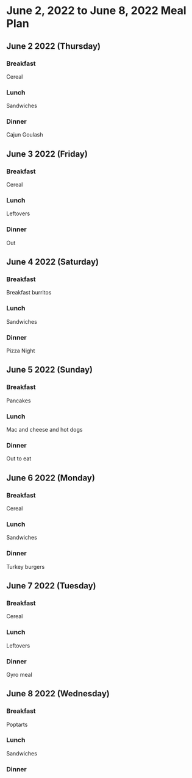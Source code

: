 
# June 2, 2022 to June 8, 2022 Meal Plan

## June 2 2022 (Thursday)

### Breakfast

Cereal

### Lunch

Sandwiches

### Dinner

Cajun Goulash

## June 3 2022 (Friday)

### Breakfast

Cereal

### Lunch

Leftovers

### Dinner

Out

## June 4 2022 (Saturday)

### Breakfast

Breakfast burritos

### Lunch

Sandwiches

### Dinner

Pizza Night

## June 5 2022 (Sunday)

### Breakfast

Pancakes

### Lunch

Mac and cheese and hot dogs

### Dinner

Out to eat

## June 6 2022 (Monday)

### Breakfast

Cereal

### Lunch

Sandwiches

### Dinner

Turkey burgers

## June 7 2022 (Tuesday)

### Breakfast

Cereal

### Lunch

Leftovers

### Dinner

Gyro meal

## June 8 2022 (Wednesday)

### Breakfast

Poptarts

### Lunch

Sandwiches

### Dinner


